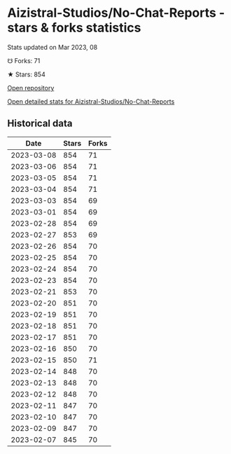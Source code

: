 # Aizistral-Studios/No-Chat-Reports - stars & forks statistics

Stats updated on Mar 2023, 08

☋ Forks: 71

★ Stars: 854

[Open repository](https://github.com/Aizistral-Studios/No-Chat-Reports)

[Open detailed stats for Aizistral-Studios/No-Chat-Reports](https://reviewgithub.com/rep/Aizistral-Studios/No-Chat-Reports)

## Historical data
| Date | Stars | Forks |
|------|-------|-------|
| 2023-03-08 | 854 | 71 | 
| 2023-03-06 | 854 | 71 | 
| 2023-03-05 | 854 | 71 | 
| 2023-03-04 | 854 | 71 | 
| 2023-03-03 | 854 | 69 | 
| 2023-03-01 | 854 | 69 | 
| 2023-02-28 | 854 | 69 | 
| 2023-02-27 | 853 | 69 | 
| 2023-02-26 | 854 | 70 | 
| 2023-02-25 | 854 | 70 | 
| 2023-02-24 | 854 | 70 | 
| 2023-02-23 | 854 | 70 | 
| 2023-02-21 | 853 | 70 | 
| 2023-02-20 | 851 | 70 | 
| 2023-02-19 | 851 | 70 | 
| 2023-02-18 | 851 | 70 | 
| 2023-02-17 | 851 | 70 | 
| 2023-02-16 | 850 | 70 | 
| 2023-02-15 | 850 | 71 | 
| 2023-02-14 | 848 | 70 | 
| 2023-02-13 | 848 | 70 | 
| 2023-02-12 | 848 | 70 | 
| 2023-02-11 | 847 | 70 | 
| 2023-02-10 | 847 | 70 | 
| 2023-02-09 | 847 | 70 | 
| 2023-02-07 | 845 | 70 | 

